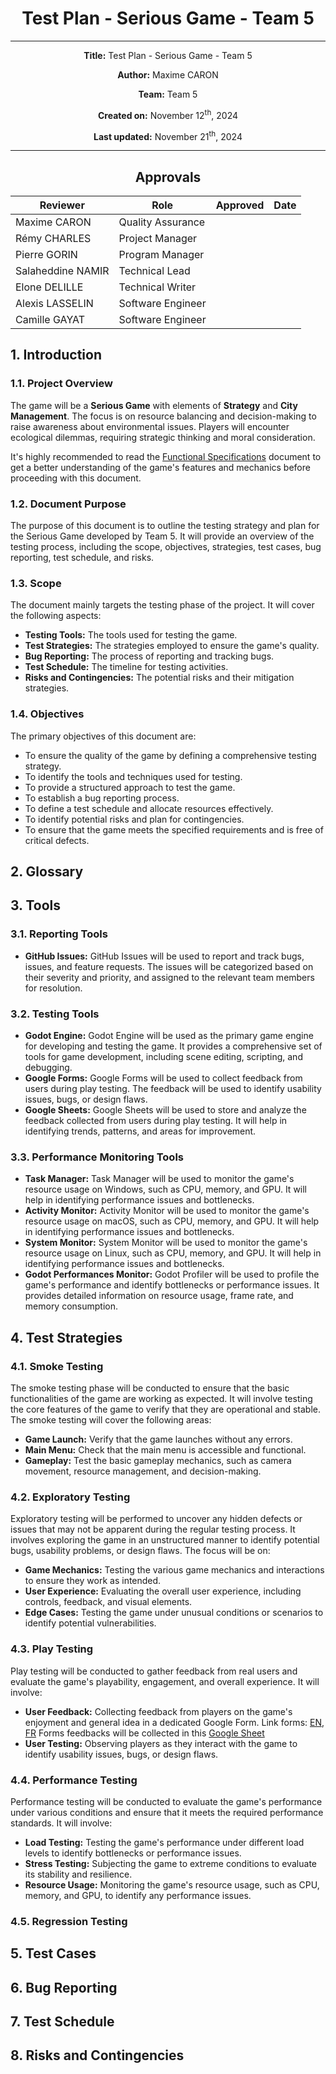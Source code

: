 <div align="center">

# Test Plan - Serious Game - Team 5

---

**Title:** Test Plan - Serious Game - Team 5

**Author:** Maxime CARON

**Team:** Team 5

**Created on:** November 12<sup>th</sup>, 2024

**Last updated:** November 21<sup>th</sup>, 2024

---

## Approvals

| Reviewer          | Role              | Approved | Date |
| ----------------- | ----------------- | -------- | ---- |
| Maxime CARON      | Quality Assurance |          |      |
| Rémy CHARLES      | Project Manager   |          |      |
| Pierre GORIN      | Program Manager   |          |      |
| Salaheddine NAMIR | Technical Lead    |          |      |
| Elone DELILLE     | Technical Writer  |          |      |
| Alexis LASSELIN   | Software Engineer |          |      |
| Camille GAYAT     | Software Engineer |          |      |

</div>

## 1. Introduction

### 1.1. Project Overview
The game will be a **Serious Game** with elements of **Strategy** and **City Management**. The focus is on resource balancing and decision-making to raise awareness about environmental issues. Players will encounter ecological dilemmas, requiring strategic thinking and moral consideration.

It's highly recommended to read the [Functional Specifications](../FunctionalSpecifications/FunctionalSpecifications.md) document to get a better understanding of the game's features and mechanics before proceeding with this document.

### 1.2. Document Purpose
The purpose of this document is to outline the testing strategy and plan for the Serious Game developed by Team 5. It will provide an overview of the testing process, including the scope, objectives, strategies, test cases, bug reporting, test schedule, and risks.

### 1.3. Scope
The document mainly targets the testing phase of the project. It will cover the following aspects:
- **Testing Tools:** The tools used for testing the game.
- **Test Strategies:** The strategies employed to ensure the game's quality.
- **Bug Reporting:** The process of reporting and tracking bugs.
- **Test Schedule:** The timeline for testing activities.
- **Risks and Contingencies:** The potential risks and their mitigation strategies.

### 1.4. Objectives
The primary objectives of this document are:
- To ensure the quality of the game by defining a comprehensive testing strategy.
- To identify the tools and techniques used for testing.
- To provide a structured approach to test the game.
- To establish a bug reporting process.
- To define a test schedule and allocate resources effectively.
- To identify potential risks and plan for contingencies.
- To ensure that the game meets the specified requirements and is free of critical defects.

## 2. Glossary

## 3. Tools
### 3.1. Reporting Tools
- **GitHub Issues:** GitHub Issues will be used to report and track bugs, issues, and feature requests. The issues will be categorized based on their severity and priority, and assigned to the relevant team members for resolution.
### 3.2. Testing Tools
- **Godot Engine:** Godot Engine will be used as the primary game engine for developing and testing the game. It provides a comprehensive set of tools for game development, including scene editing, scripting, and debugging.
- **Google Forms:** Google Forms will be used to collect feedback from users during play testing. The feedback will be used to identify usability issues, bugs, or design flaws.
- **Google Sheets:** Google Sheets will be used to store and analyze the feedback collected from users during play testing. It will help in identifying trends, patterns, and areas for improvement.

### 3.3. Performance Monitoring Tools
- **Task Manager:** Task Manager will be used to monitor the game's resource usage on Windows, such as CPU, memory, and GPU. It will help in identifying performance issues and bottlenecks.
- **Activity Monitor:** Activity Monitor will be used to monitor the game's resource usage on macOS, such as CPU, memory, and GPU. It will help in identifying performance issues and bottlenecks.
- **System Monitor:** System Monitor will be used to monitor the game's resource usage on Linux, such as CPU, memory, and GPU. It will help in identifying performance issues and bottlenecks.
- **Godot Performances Monitor:** Godot Profiler will be used to profile the game's performance and identify bottlenecks or performance issues. It provides detailed information on resource usage, frame rate, and memory consumption.


## 4. Test Strategies

### 4.1. Smoke Testing
The smoke testing phase will be conducted to ensure that the basic functionalities of the game are working as expected. It will involve testing the core features of the game to verify that they are operational and stable. The smoke testing will cover the following areas:
- **Game Launch:** Verify that the game launches without any errors.
- **Main Menu:** Check that the main menu is accessible and functional.
- **Gameplay:** Test the basic gameplay mechanics, such as camera movement, resource management, and decision-making.

### 4.2. Exploratory Testing
Exploratory testing will be performed to uncover any hidden defects or issues that may not be apparent during the regular testing process. It involves exploring the game in an unstructured manner to identify potential bugs, usability problems, or design flaws. The focus will be on:
- **Game Mechanics:** Testing the various game mechanics and interactions to ensure they work as intended.
- **User Experience:** Evaluating the overall user experience, including controls, feedback, and visual elements.
- **Edge Cases:** Testing the game under unusual conditions or scenarios to identify potential vulnerabilities.

### 4.3. Play Testing
Play testing will be conducted to gather feedback from real users and evaluate the game's playability, engagement, and overall experience. It will involve:
- **User Feedback:** Collecting feedback from players on the game's enjoyment and general idea in a dedicated Google Form.
Link forms: [EN](https://forms.gle/9EBFaZDe9YELbBD96), [FR](https://forms.gle/MFbKxKKUcWhG2aTJ8)
Forms feedbacks will be collected in this [Google Sheet](https://docs.google.com/spreadsheets/d/15Wzkg-CMg0YiQwxjlq3kPDKzgapVBM8iaG4ngdFdD8E/edit?usp=sharing)
- **User Testing:** Observing players as they interact with the game to identify usability issues, bugs, or design flaws.

### 4.4. Performance Testing
Performance testing will be conducted to evaluate the game's performance under various conditions and ensure that it meets the required performance standards. It will involve:
- **Load Testing:** Testing the game's performance under different load levels to identify bottlenecks or performance issues.
- **Stress Testing:** Subjecting the game to extreme conditions to evaluate its stability and resilience.
- **Resource Usage:** Monitoring the game's resource usage, such as CPU, memory, and GPU, to identify any performance issues.

### 4.5. Regression Testing

## 5. Test Cases

## 6. Bug Reporting

## 7. Test Schedule

## 8. Risks and Contingencies
